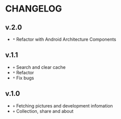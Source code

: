 # CHANGELOG

## v.2.0
+ `*` Refactor with Android Architecture Components

## v.1.1
+ `+` Search and clear cache
+ `*` Refactor
+ `*` Fix bugs

## v.1.0
+ `+` Fetching pictures and development infomation
+ `+` Collection, share and about
